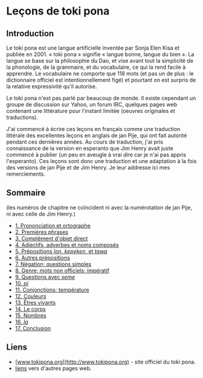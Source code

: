 Leçons de toki pona
===================

Introduction
------------

Le toki pona est une langue artificielle inventée par Sonja Elen Kisa et
publiée en 2001. « toki pona » signifie « langue bonne, langue du
bien ». La langue se base sur la philosophie du Dao, et vise avant tout
la simplicité de la phonologie, de la grammaire, et du vocabulaire, ce
qui la rend facile à apprendre. Le vocabulaire ne comporte que 118 mots
(et pas un de plus : le dictionnaire officiel est intentionnellement
figé) et pourtant on est surpris de la relative expressivité qu'il
autorise.

Le toki pona n'est pas parlé par beaucoup de monde. Il existe cependant
un groupe de discussion sur Yahoo, un forum IRC, quelques pages web
contenant une littérature pour l'instant limitée (oeuvres originales et
traductions).

J'ai commencé à écrire ces leçons en français comme une traduction
littérale des excellentes leçons en anglais de jan Pije, qui ont fait
autorité pendant ces dernières années. Au cours de traduction, j'ai pris
connaissance de la version en esperanto que Jim Henry avait juste
commencé à publier (un peu en aveugle à vrai dire car je n'ai pas appris
l'esperanto). Ces leçons sont donc une traduction et une adaptation à la
fois des versions de jan Pije et de Jim Henry. Je leur addresse ici mes
remerciements.

Sommaire
--------

(les numéros de chapitre ne coïncident ni avec la numérotation de jan
Pije, ni avec celle de Jim Henry.)

-   [1. Prononciation et ortographe](lecon01.html)
-   [2. Premières phrases](lecon02.html)
-   [3. Complément d'objet direct](lecon03.html)
-   [4. Adjectifs, adverbes et noms composés](lecon04.html)
-   [5. Prépositions *lon*, *kepeken*, et *tawa*](lecon05.html)
-   [6. Autres prépositions](lecon06.html)
-   [7. Négation; questions simples](lecon07.html)
-   [8. Genre; mots non officiels; impératif](lecon08.html)
-   [9. Questions avec *seme*](lecon09.html)
-   [10. *pi*](lecon10.html)
-   [11. Conjonctions; température](lecon11.html)
-   [12. Couleurs](lecon12.html)
-   [13. Êtres vivants](lecon13.html)
-   [14. Le corps](lecon14.html)
-   [15. Nombres](lecon15.html)
-   [16. *la*](lecon16.html)
-   [17. Conclusion](lecon17.html)

Liens
-----

-   [www.tokipona.org](http://www.tokipona.org) - site officiel du toki
    pona.
-   [liens](http://www.tokipona.org/lipupijanante.html) vers d'autres
    pages web.

